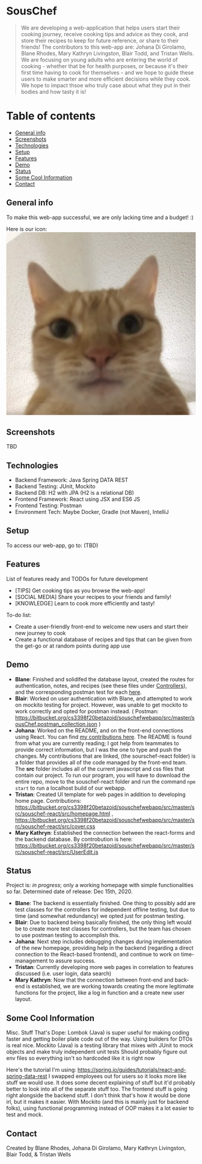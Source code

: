 # SousChef
> We are developing a web-application that helps users start their cooking journey, receive cooking tips and advice as they cook, and store their recipes to keep for future reference, or share to their friends! The contributors to this web-app are: Johana Di Girolamo, Blane Rhodes, Mary Kathryn Livingston, Blair Todd, and Tristan Wells. We are focusing on young adults who are entering the world of cooking - whether that be for health purposes, or because it's their first time having to cook for themselves - and we hope to guide these users to make smarter and more efficient decisions while they cook. We hope to impact thsoe who truly case about what they put in their bodies and how tasty it is!

# Table of contents
* [General info](#general-info)
* [Screenshots](#screenshots)
* [Technologies](#technologies)
* [Setup](#setup)
* [Features](#features)
* [Demo](#demo)
* [Status](#status)
* [Some Cool Information](#some-cool-information)
* [Contact](#contact)

## General info
To make this web-app successful, we are only lacking time and a budget! :)

Here is our icon: ![CURRENT ICON](./src/main/resources/images/icon.jpg)

## Screenshots
TBD

## Technologies
* Backend Framework: Java Spring DATA REST
* Backend Testing: JUnit, Mockito
* Backend DB: H2 with JPA (H2 is a relational DB)
* Frontend Framework: React using JSX and ES6 JS
* Frontend Testing: Postman
* Environment Tech: Maybe Docker, Gradle (not Maven), IntelliJ

## Setup
To access our web-app, go to: (TBD)

## Features
List of features ready and TODOs for future development

* [TIPS] Get cooking tips as you browse the web-app!
* [SOCIAL MEDIA] Share your recipes to your friends and family!
* [KNOWLEDGE] Learn to cook more efficiently and tasty!

To-do list:

* Create a user-friendly front-end to welcome new users and start their new journey to cook
* Create a functional database of recipes and tips that can be given from the get-go or at random points during app use

## Demo
* **Blane**: Finished and solidifed the database layout, created the routes for authentication, notes, and recipes (see these files under [Controllers](https://bitbucket.org/cs3398f20betazoid/souschefwebapp/src/master/src/main/java/souschef/app/base/controllers/)), and the corresponding postman test for each [here](https://bitbucket.org/cs3398f20betazoid/souschefwebapp/src/master/sousChef.postman_collection.json).
* **Blair**: Worked on user authentication with Blane, and attempted to work on mockito testing for project. However, was unable to get mockito to work correctly and opted for postman instead. ( Postman: https://bitbucket.org/cs3398f20betazoid/souschefwebapp/src/master/sousChef.postman_collection.json )  
* **Johana**: Worked on the README, and on the front-end connections using React. You can find [my contributions here](https://bitbucket.org/cs3398f20betazoid/souschefwebapp/src/master/src/souschef-react/). The README is found from what you are currently reading; I got help from teammates to provide correct information, but I was the one to type and push the changes. My contributions that are linked, (the sourschef-react folder) is a folder that provides all of the code managed by the front-end team. The **src** folder includes all of the current javascript and css files that contain our project. To run our program, you will have to download the entire repo, move to the souschef-react folder and run the command `npm start` to run a localhost build of our webapp.
* **Tristan**: Created UI template for web pages in addition to developing home page. Contributions: https://bitbucket.org/cs3398f20betazoid/souschefwebapp/src/master/src/souschef-react/src/homepage.html , https://bitbucket.org/cs3398f20betazoid/souschefwebapp/src/master/src/souschef-react/src/cover.css
* **Mary Kathryn**: Established the connection between the react-forms and the backend database. By controbution is here: https://bitbucket.org/cs3398f20betazoid/souschefwebapp/src/master/src/souschef-react/src/UserEdit.js

## Status
Project is: _in progress_; only a working homepage with simple functionalities so far. Determined date of release: Dec 15th, 2020.

* **Blane**: The backend is essentially finished. One thing to possibly add are test classes for the controllers for independent offline testing, but due to time (and somewhat redundancy) we opted just for postman testing.
* **Blair**: Due to backend being basically finished, the only thing left would be to create more test classes for controllers, but the team has chosen to use postman testing to accomplish this.
* **Johana**: Next step includes debugging changes during implementation of the new homepage, providing help in the backend (regarding a direct connection to the React-based frontend), and continue to work on time-management to assure success.
* **Tristan**: Currently developing more web pages in correlation to features discussed (i.e. user login, data search)
* **Mary Kathryn**: Now that the connection between front-end and back-end is established, we are working towards creating the more legitimate functions for the project, like a log in function and a create new user layout.

## Some Cool Information
Misc. Stuff That's Dope:
Lombok (Java) is super useful for making coding faster and getting boiler plate code out of the way. Using builders for DTOs is real nice.
Mockito (Java) is a testing library that mixes with JUnit to mock objects and make truly independent unit tests
Should probably figure out env files so everything isn't so hardcoded like it is right now

Here's the tutorial I'm using: https://spring.io/guides/tutorials/react-and-spring-data-rest
I swapped employees out for users so it looks more like stuff we would use. It does some decent explaining of stuff but it'd probably better to look into all of the separate stuff too.
The frontend stuff is going right alongside the backend stuff. I don't think that's how it would be done irl, but it makes it easier.
With Mockito (and this is mainly just for backend folks), using functional programming instead of OOP makes it a lot easier to test and mock.

## Contact
Created by Blane Rhodes, Johana Di Girolamo, Mary Kathryn Livingston, Blair Todd, & Tristan Wells



